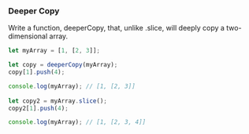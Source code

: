 ### Deeper Copy

Write a function, deeperCopy, that, unlike .slice, will deeply copy a two-
dimensional array.

```javascript
let myArray = [1, [2, 3]];

let copy = deeperCopy(myArray);
copy[1].push(4);

console.log(myArray); // [1, [2, 3]]
   
let copy2 = myArray.slice();
copy2[1].push(4);

console.log(myArray); // [1, [2, 3, 4]]
```
   